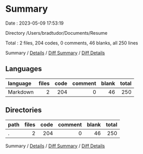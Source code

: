 # Summary

Date : 2023-05-09 17:53:19

Directory /Users/bradtudor/Documents/Resume

Total : 2 files,  204 codes, 0 comments, 46 blanks, all 250 lines

Summary / [Details](details.md) / [Diff Summary](diff.md) / [Diff Details](diff-details.md)

## Languages
| language | files | code | comment | blank | total |
| :--- | ---: | ---: | ---: | ---: | ---: |
| Markdown | 2 | 204 | 0 | 46 | 250 |

## Directories
| path | files | code | comment | blank | total |
| :--- | ---: | ---: | ---: | ---: | ---: |
| . | 2 | 204 | 0 | 46 | 250 |

Summary / [Details](details.md) / [Diff Summary](diff.md) / [Diff Details](diff-details.md)